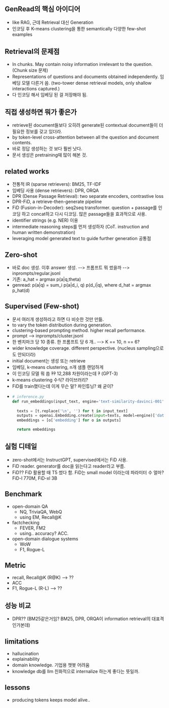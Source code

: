 ## GenRead의 핵심 아이디어
- like RAG, 근데 Retrieval 대신 Generation
- 인코딩 후 K-means clustering을 통한 semantically 다양한 few-shot examples

## Retrieval의 문제점
- In chunks. May contain noisy information irrelevant to the question. (Chunk size 문제)
- Representations of questions and documents obtained independently. 임베딩 모델 다른거 씀. (two-tower dense retrieval models, only shallow interactions captured.)
- 다 인코딩 해서 임베딩 된 걸 저장해야 됨.

## 직접 생성하면 뭐가 좋은가
- retrieve된 document들보다 오히려 generate된 contextual document들이 더 필요한 정보를 갖고 있더라.
- by token-level cross-attention between all the question and document contents.
- 바로 정답 생성하는 것 보다 훨씬 낫다.
- 문서 생성은 pretraining때 많이 해본 것.

## related works
- 전통적 IR (sparse retrievers): BM25, TF-IDF
- 임베딩 사용 (dense retrievers): DPR, ORQA
- DPR (Dense Passage Retrieval): two separate encoders, contrastive loss
- DPR-FiD, a retrieve-then-generate pipeline
- FiD (Fusion-in-Decoder): seq2seq transformer. question + passage를 인코딩 하고 concat하고 다시 디코딩. 많은 passage들을 효과적으로 사용.
- identifier strings (e.g. NER) 이용
- intermediate reasoning steps를 먼저 생성하자 (CoT. instruction and human written demonstration)
- leveraging model generated text to guide further generation 공통점

## Zero-shot
- 바로 doc 생성. 이후 answer 생성. --> 프롬프트 뭐 썼을까 --> inprompts/regular.jsonl
- 기존: a_hat = argmax p(a|q,theta)
- genread: p(a|q) = sum_i p(a|d_i, q) p(d_i|q), where d_hat = argmax p_hat(d)

## Supervised (Few-shot)
- 문서 여러개 생성하라고 하면 다 비슷한 것만 만듦.
- to vary the token distribution during generation.
- clustering-based prompting method. higher recall performance.
- prompt --> inprompts/cluster.jsonl
- 한 벤치마크 당 10 종류. 한 프롬프트 당 6 개.. --> K == 10, n == 6?
- wider knowledge coverage. different perspective. (nucleus sampling으로도 안되더라)
- initial document는 생성 또는 retrieve
- 임베딩, k-means clustering, n개 샘플 랜덤하게
- 이 인코딩 모델 뭐 씀 ~~??~~ 12,288 차원이라는데 ~~?~~ (GPT-3)
- k-means clustering 수식? 라이브러리?
- FiD를 train했다는데 이게 무슨 말? 파인튜닝? 왜 굳이?
- ```python
  # inference.py
  def run_embeddings(input_text, engine='text-similarity-davinci-001'):
    
    texts = [t.replace('\n', '') for t in input_text]
    outputs = openai.Embedding.create(input=texts, model=engine)['data']
    embeddings = [o['embedding'] for o in outputs]

    return embeddings
  ```

## 실험 디테일
- zero-shot에서는 InstructGPT, supervised에서는 FiD 사용.
- FiD reader. generator를 doc을 읽는다고 reader라고 부름.
- FiD?? FiD 활용할 때 T5 썼다 함. FiD는 small model 이라는데 파라미터 수 얼마? FiD-l 770M, FiD-xl 3B

## Benchmark
- open-domain QA
  - NQ, TriviaQA, WebQ
  - using EM, Recall@K
- factchecking
  - FEVER, FM2
  - using.. accuracy? ACC. 
- open-domain dialogue systems
  - WoW
  - F1, Rogue-L

## Metric
- recall, Recall@K (R@K) --> ??
- ACC
- F1, Rogue-L (R-L) --> ??

## 성능 비교
- DPR?? (BM25같은거임? BM25, DPR, ORQA이 information retrieval의 대표격인가본데)

## limitations
- hallucination
- explainability
- domain knowledge. 기업용 챗봇 어려움
- knowledge db를 llm 친화적으로 internalize 하는게 좋다는 뜻일까. 

## lessons
- producing tokens keeps model alive..

